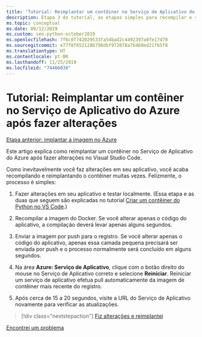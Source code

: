 ```yaml
---
title: 'Tutorial: Reimplantar um contêiner no Serviço de Aplicativo do Azure após fazer alterações no Visual Studio Code'
description: Etapa 3 do tutorial, as etapas simples para recompilar e reimplantar uma imagem de contêiner.
ms.topic: conceptual
ms.date: 09/12/2019
ms.custom: seo-python-october2019
ms.openlocfilehash: 7f6c8f742029533fa54bad2c4492397a0fe17d70
ms.sourcegitcommit: e77f8f652128b798dbf972078a7b460ed21fb5f8
ms.translationtype: HT
ms.contentlocale: pt-BR
ms.lasthandoff: 11/25/2019
ms.locfileid: "74466038"
---
```

# <a name="tutorial-redeploy-a-container-to-azure-app-service-after-making-changes"></a>Tutorial: Reimplantar um contêiner no Serviço de Aplicativo do Azure após fazer alterações

[Etapa anterior: implantar a imagem no Azure](tutorial-deploy-containers-02.md)

Este artigo explica como reimplantar um contêiner no Serviço de Aplicativo do Azure após fazer alterações no Visual Studio Code.

Como inevitavelmente você faz alterações em seu aplicativo, você acaba recompilando e reimplantando o contêiner muitas vezes. Felizmente, o processo é simples:

1. Fazer alterações em seu aplicativo e testar localmente. (Essa etapa e as duas que seguem são explicadas no tutorial [Criar um contêiner do Python no VS Code](https://code.visualstudio.com/docs/python/tutorial-create-container).)

1. Recompilar a imagem do Docker. Se você alterar apenas o código do aplicativo, a compilação deverá levar apenas alguns segundos.

1. Enviar a imagem por push para o registro. Se você alterar apenas o código do aplicativo, apenas essa camada pequena precisará ser enviada por push e o processo normalmente será concluído em alguns segundos.

1. Na área **Azure: Serviço de Aplicativo**, clique com o botão direito do mouse no Serviço de Aplicativo correto e selecione **Reiniciar**. Reiniciar um serviço de aplicativo efetua pull automaticamente da imagem de contêiner mais recente do registro.

1. Após cerca de 15 a 20 segundos, visite a URL do Serviço de Aplicativo novamente para verificar as atualizações.

> [!div class="nextstepaction"]
> [Fiz alterações e reimplantei](tutorial-deploy-containers-04.md)

[Encontrei um problema](https://www.research.net/r/PWZWZ52?tutorial=vscode-appservice-containers&step=03-make-changes-redeploy)
